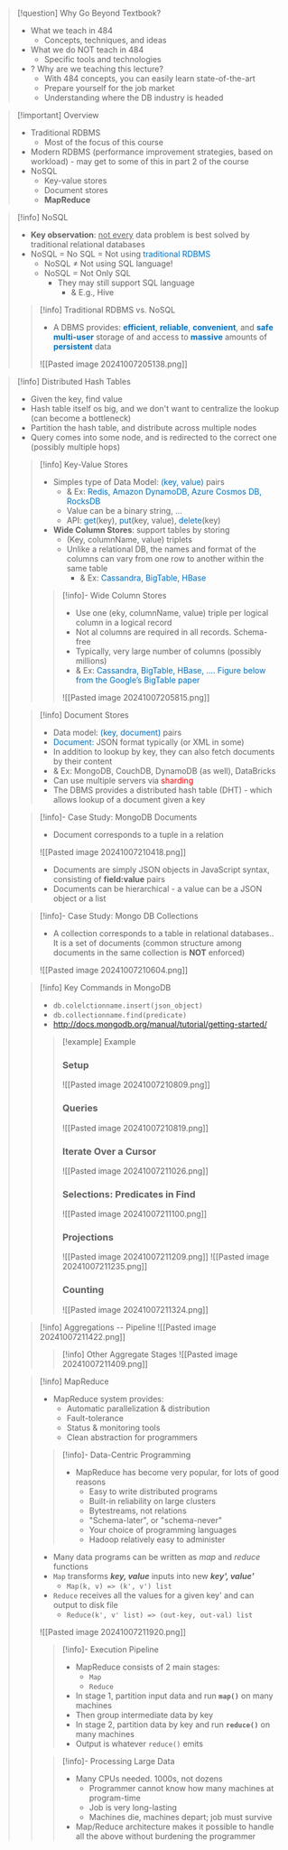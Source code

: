 > [!question] Why Go Beyond Textbook?
> - What we teach in 484
> 	- Concepts, techniques, and ideas
> - What we do NOT teach in 484
> 	- Specific tools and technologies
> - ? Why are we teaching this lecture?
> 	- With 484 concepts, you can easily learn state-of-the-art
> 	- Prepare yourself for the job market
> 	- Understanding where the DB industry is headed

> [!important] Overview
> - Traditional RDBMS
> 	- Most of the focus of this course
> - Modern RDBMS (performance improvement strategies, based on workload) - may get to some of this in part 2 of the course
> - NoSQL
> 	- Key-value stores
> 	- Document stores
> 	- **MapReduce**

> [!info] NoSQL
> - **Key observation**: <u>not every</u> data problem is best solved by traditional relational databases
> - NoSQL = No SQL = Not using <span style="color:rgb(0, 112, 192)">traditional RDBMS</span> 
> 	- NoSQL $\neq$ Not using SQL language!
> 	- NoSQL = Not Only SQL
> 		- They may still support SQL language
> 			- & E.g., Hive
> 
> > [!info] Traditional RDBMS vs. NoSQL
> > - A DBMS provides: <span style="color:rgb(0, 112, 192)">**efficient**</span>, <span style="color:rgb(0, 112, 192)">**reliable**</span>, <span style="color:rgb(0, 112, 192)">**convenient**</span>, and <span style="color:rgb(0, 112, 192)">**safe multi-user**</span> storage of and access to <span style="color:rgb(0, 112, 192)">**massive**</span>  amounts of **<span style="color:rgb(0, 112, 192)">persistent</span>** data
> > 
> > ![[Pasted image 20241007205138.png]]

> [!info] Distributed Hash Tables
> - Given the key, find value
> - Hash table itself os big, and we don't want to centralize the lookup (can become a bottleneck)
> - Partition the hash table, and distribute across multiple nodes
> - Query comes into some node, and is redirected to the correct one (possibly multiple hops)
> 
> > [!info] Key-Value Stores
> > - Simples type of Data Model: <span style="color:rgb(0, 112, 192)">(key, value)</span> pairs
> > 	- & Ex: <span style="color:rgb(0, 112, 192)">Redis, Amazon DynamoDB, Azure Cosmos DB, RocksDB</span>
> > 	- Value can be a binary string, ...
> > 	- API: <span style="color:rgb(0, 112, 192)">get</span>(key), <span style="color:rgb(0, 112, 192)">put</span>(key, value), <span style="color:rgb(0, 112, 192)">delete</span>(key)
> > - **Wide Column Stores**: support tables by storing
> > 	- (Key, columnName, value) triplets
> > 	- Unlike a relational DB, the names and format of the columns can vary from one row to another within the same table
> > 		- & Ex: <span style="color:rgb(0, 112, 192)">Cassandra, BigTable, HBase</span>
> > 
> > > [!info]- Wide Column Stores
> > > - Use one (eky, columnName, value) triple per logical column in a logical record
> > > - Not al columns are required in all records. Schema-free
> > > - Typically, very large number of columns (possibly millions)
> > > - & Ex: <span style="color:rgb(0, 112, 192)">Cassandra, BigTable, HBase, .... Figure below from the Google’s BigTable paper</span> 
> > > 
> > > ![[Pasted image 20241007205815.png]]
> 
> > [!info] Document Stores
> > - Data model: <span style="color:rgb(0, 112, 192)">(key, document)</span> pairs
> > - <span style="color:rgb(0, 112, 192)">Document:</span> JSON format typically (or XML in some)
> > - In addition to lookup by key, they can also fetch documents by their content
> > - & Ex: MongoDB, CouchDB, DynamoDB (as well), DataBricks
> > - Can use multiple servers via <span style="color:rgb(255, 0, 0)">sharding</span> 
> > - The DBMS provides a distributed hash table (DHT) - which allows lookup of a document given a key
> 
> > [!info]- Case Study: MongoDB Documents
> > - Document corresponds to a tuple in a relation
> > 
> > ![[Pasted image 20241007210418.png]]
> > 
> > - Documents are simply JSON objects in JavaScript syntax, consisting of **field:value** pairs
> > - Documents can be hierarchical - a value can be a JSON object or a list
> 
> > [!info]- Case Study: Mongo DB Collections
> > - A collection corresponds to a table in relational databases.. It is a set of documents (common structure among documents in the same collection is **NOT** enforced)
> > 
> > ![[Pasted image 20241007210604.png]]
> 
> > [!info] Key Commands in MongoDB
> > - `db.colelctionname.insert(json_object)`
> > - `db.collectionname.find(predicate)`
> > - http://docs.mongodb.org/manual/tutorial/getting-started/
> >   
> > > [!example] Example
> > > <h3>Setup</h3>
> > > 
> > > ![[Pasted image 20241007210809.png]]
> > > 
> > > <h3>Queries</h3>
> > > 
> > > ![[Pasted image 20241007210819.png]]
> > > 
> > > <h3>Iterate Over a Cursor</h3>
> > > 
> > > ![[Pasted image 20241007211026.png]]
> > > 
> > > <h3>Selections: Predicates in Find</h3>
> > > 
> > > ![[Pasted image 20241007211100.png]]
> > > 
> > > <h3>Projections</h3>
> > > 
> > > ![[Pasted image 20241007211209.png]]
> > > ![[Pasted image 20241007211235.png]]
> > > 
> > > <h3>Counting</h3>
> > > 
> > > ![[Pasted image 20241007211324.png]]
> 
> > [!info] Aggregations -- Pipeline
> >  ![[Pasted image 20241007211422.png]]
> > 
> > > [!info] Other Aggregate Stages
> > > ![[Pasted image 20241007211409.png]]
> 
> > [!info] MapReduce
> > - MapReduce system provides:
> > 	- Automatic parallelization & distribution
> > 	- Fault-tolerance
> > 	- Status & monitoring tools
> > 	- Clean abstraction for programmers
> > 
> > > [!info]- Data-Centric Programming
> > > - MapReduce has become very popular, for lots of good reasons
> > > 	- Easy to write distributed programs
> > > 	- Built-in reliability on large clusters
> > > 	- Bytestreams, not relations
> > > 	- "Schema-later", or "schema-never"
> > > 	- Your choice of programming languages
> > > 	- Hadoop relatively easy to administer
> > 
> > - Many data programs can be written as *map* and *reduce* functions
> > - `Map` transforms ***key, value*** inputs into new ***key', value'***
> > 	- `Map(k, v) => (k', v') list`
> > - `Reduce` receives all the values for a given key' and can output to disk file
> > 	- `Reduce(k', v' list) => (out-key, out-val) list`
> > 
> > ![[Pasted image 20241007211920.png]]
> > 
> > > [!info]- Execution Pipeline
> > > - MapReduce consists of 2 main stages:
> > > 	- `Map`
> > > 	- `Reduce`
> > > - In stage 1, partition input data and run **`map()`** on many machines 
> > > - Then group intermediate data by key 
> > > - In stage 2, partition data by key and run **`reduce()`** on many machines
> > > - Output is whatever `reduce()` emits
> > 
> > > [!info]- Processing Large Data
> > > - Many CPUs needed. 1000s, not dozens
> > > 	- Programmer cannot know how many machines at program-time
> > > 	- Job is very long-lasting
> > > 	- Machines die, machines depart; job must survive
> > > - Map/Reduce architecture makes it possible to handle all the above without burdening the programmer